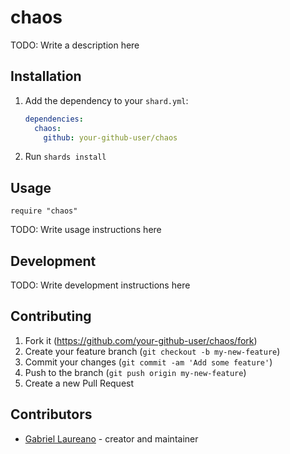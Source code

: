 # chaos

TODO: Write a description here

## Installation

1. Add the dependency to your `shard.yml`:

   ```yaml
   dependencies:
     chaos:
       github: your-github-user/chaos
   ```

2. Run `shards install`

## Usage

```crystal
require "chaos"
```

TODO: Write usage instructions here

## Development

TODO: Write development instructions here

## Contributing

1. Fork it (<https://github.com/your-github-user/chaos/fork>)
2. Create your feature branch (`git checkout -b my-new-feature`)
3. Commit your changes (`git commit -am 'Add some feature'`)
4. Push to the branch (`git push origin my-new-feature`)
5. Create a new Pull Request

## Contributors

- [Gabriel Laureano](https://github.com/your-github-user) - creator and maintainer
